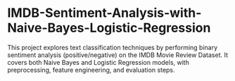 # IMDB-Sentiment-Analysis-with-Naive-Bayes-Logistic-Regression
This project explores text classification techniques by performing binary sentiment analysis (positive/negative) on the IMDB Movie Review Dataset. It covers both Naive Bayes and Logistic Regression models, with preprocessing, feature engineering, and evaluation steps. 
